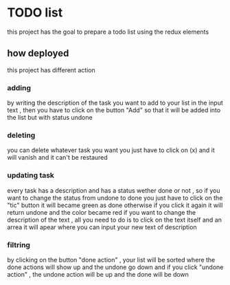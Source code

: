 # TODO list 

this project has the goal to prepare a todo list using the redux elements

## how deployed

this project has different action

### adding

by writing the description of the task you want to add to your list in the input text , then you have to click on the button "Add" so that it will be added into the list but with status undone

### deleting

you can delete whatever task you want you just have to click on (x) and it will vanish and it can't be restaured

### updating task

every task has a description and has a status wether done or not , so if you want to change the status from undone to done you just have to click on the "tic" button it will became green as done otherwise if you click it again it will return undone and the color became red 
if you want to change the description of the text , all you need to do is to click on the text itself and an arrea it will apear where you can input your new text of description 

### filtring

by clicking on the button "done action" , your list will be sorted where the done actions will show up and the undone go down and if you click "undone action" , the undone action will be up and the done will be down